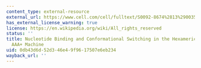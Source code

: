 ```yaml
---
content_type: external-resource
external_url: https://www.cell.com/cell/fulltext/S0092-8674%2813%2900351-6?_returnURL=https%3A%2F%2Flinkinghub.elsevier.com%2Fretrieve%2Fpii%2FS0092867413003516%3Fshowall%3Dtrue
has_external_license_warning: true
license: https://en.wikipedia.org/wiki/All_rights_reserved
status: ''
title: Nucleotide Binding and Conformational Switching in the Hexameric Ring of a
  AAA+ Machine
uid: 0db43d6d-52d3-46e4-9f96-17507e6eb234
wayback_url: ''
---
```

